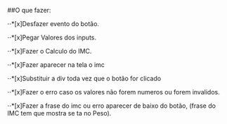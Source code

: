 ##O que fazer: 

⋅⋅*[x]Desfazer evento do botão.

⋅⋅*[x]Pegar Valores dos inputs.

⋅⋅*[x]Fazer o Calculo do IMC.

⋅⋅*[x]Fazer aparecer na tela o imc

⋅⋅*[x]Substituir a div toda vez que o botão for clicado

⋅⋅*[x]Fazer o erro caso os valores não forem numeros ou forem invalidos.

⋅⋅*[x]Fazer a frase do imc ou erro aparecer de baixo do botão, (frase do IMC tem que mostra se ta no Peso).
